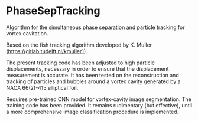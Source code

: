 # PhaseSepTracking
Algorithm for the simultaneous phase separation and particle tracking for vortex cavitation.

Based on the fish tracking algorithm developed by K. Muller (https://gitlab.tudelft.nl/kmuller1).

The present tracking code has been adjusted to high particle displacements, necessary in order to ensure that the displacement measurement is accurate. It has been tested on the reconstruction and tracking of particles and bubbles around a vortex cavity generated by a NACA 66(2)-415 elliptical foil.

Requires pre-trained CNN model for vortex-cavity image segmentation. The training code has been provided. It remains rudimentary (but effective), until a more comprehensive image classification procedure is implemented.


